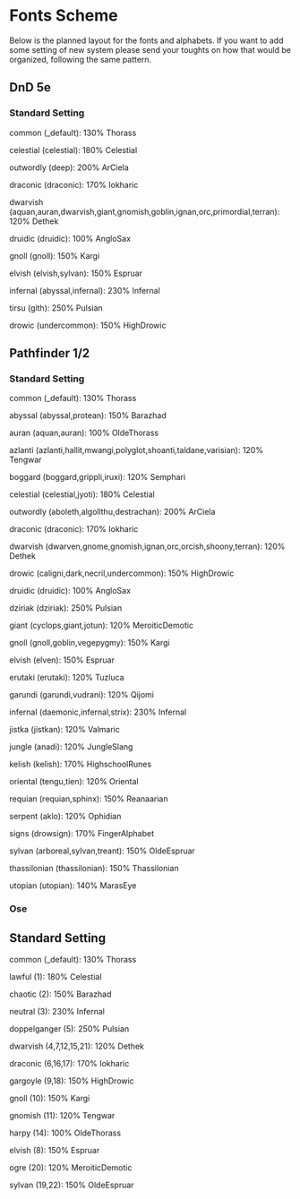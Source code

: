 # Fonts Scheme

Below is the planned layout for the fonts and alphabets. If you want to add some setting of new system please send your toughts on how that would be organized, following the same pattern.

## DnD 5e

### Standard Setting

common (_default): 130% Thorass

celestial (celestial): 180% Celestial

outwordly (deep): 200% ArCiela

draconic (draconic): 170% Iokharic

dwarvish (aquan,auran,dwarvish,giant,gnomish,goblin,ignan,orc,primordial,terran): 120% Dethek

druidic (druidic): 100% AngloSax

gnoll (gnoll): 150% Kargi

elvish (elvish,sylvan): 150% Espruar

infernal (abyssal,infernal): 230% Infernal

tirsu (gith): 250% Pulsian

drowic (undercommon): 150% HighDrowic

## Pathfinder 1/2

### Standard Setting

common (_default): 130% Thorass

abyssal (abyssal,protean): 150% Barazhad

auran (aquan,auran): 100% OldeThorass

azlanti (azlanti,hallit,mwangi,polyglot,shoanti,taldane,varisian): 120% Tengwar

boggard (boggard,grippli,iruxi): 120% Semphari

celestial (celestial,jyoti): 180% Celestial

outwordly (aboleth,algollthu,destrachan): 200% ArCiela

draconic (draconic): 170% Iokharic

dwarvish (dwarven,gnome,gnomish,ignan,orc,orcish,shoony,terran): 120% Dethek

drowic (caligni,dark,necril,undercommon): 150% HighDrowic

druidic (druidic): 100% AngloSax

dziriak (dziriak): 250% Pulsian

giant (cyclops,giant,jotun): 120% MeroiticDemotic

gnoll (gnoll,goblin,vegepygmy): 150% Kargi

elvish (elven): 150% Espruar

erutaki (erutaki): 120% Tuzluca

garundi (garundi,vudrani): 120% Qijomi

infernal (daemonic,infernal,strix): 230% Infernal

jistka (jistkan): 120% Valmaric

jungle (anadi): 120% JungleSlang

kelish (kelish): 170% HighschoolRunes

oriental (tengu,tien): 120% Oriental

requian (requian,sphinx): 150% Reanaarian

serpent (aklo): 120% Ophidian

signs (drowsign): 170% FingerAlphabet

sylvan (arboreal,sylvan,treant): 150% OldeEspruar

thassilonian (thassilonian): 150% Thassilonian

utopian (utopian): 140% MarasEye

### Ose

## Standard Setting

common (_default): 130% Thorass

lawful (1): 180% Celestial

chaotic (2): 150% Barazhad

neutral (3): 230% Infernal

doppelganger (5): 250% Pulsian

dwarvish (4,7,12,15,21): 120% Dethek

draconic (6,16,17): 170% Iokharic

gargoyle (9,18): 150% HighDrowic

gnoll (10): 150% Kargi

gnomish (11): 120% Tengwar

harpy (14): 100% OldeThorass

elvish (8): 150% Espruar

ogre (20): 120% MeroiticDemotic

sylvan (19,22): 150% OldeEspruar

